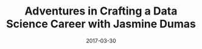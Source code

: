 ---
title: Adventures in Crafting a Data Science Career with Jasmine Dumas
text: Join the University of Rhode Island (URI) Coastal Institute and RhodyRStats on Thursday, March 30th as we kick-off off our “Careers in R” speaker series. Special guest Jasmine Dumas, a data scientist at Simple Finance, will share her journey from biomedical engineering to data scientist and highlight two R packages that she developed, ttbbeer and shinyLP.After the talk we will re-convene at 3:30 for a short happy hour to continue discussions with Jasmine. Location TBD.  Please share the [event flyer](http://rhodyrstats.org/files/dumas_event.pdf).
link: 
eventlink: https://rhodyrstats-jasmine-dumas.eventbrite.com
location: "URI, Coastal Institute Auditorium, Narragansett, RI"
date: 2017-03-30 
publish: yes
---